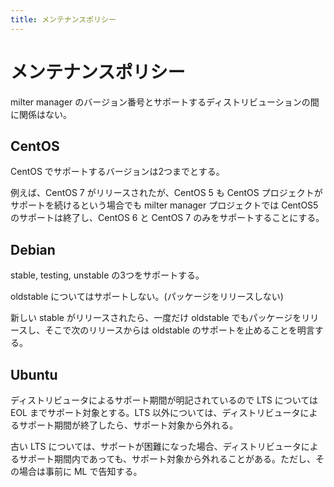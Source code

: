 ```yaml
---
title: メンテナンスポリシー
---
```


# メンテナンスポリシー

milter manager のバージョン番号とサポートするディストリビューションの間に関係はない。

## CentOS

CentOS でサポートするバージョンは2つまでとする。

例えば、CentOS 7 がリリースされたが、CentOS 5 も CentOS プロジェクトがサポートを続けるという場合でも milter manager プロジェクトでは CentOS5 のサポートは終了し、CentOS 6 と CentOS 7 のみをサポートすることにする。

## Debian

stable, testing, unstable の3つをサポートする。

oldstable についてはサポートしない。(パッケージをリリースしない)

新しい stable がリリースされたら、一度だけ oldstable でもパッケージをリリースし、そこで次のリリースからは oldstable のサポートを止めることを明言する。

## Ubuntu

ディストリビュータによるサポート期間が明記されているので LTS についてはEOL までサポート対象とする。LTS 以外については、ディストリビュータによるサポート期間が終了したら、サポート対象から外れる。

古い LTS については、サポートが困難になった場合、ディストリビュータによるサポート期間内であっても、サポート対象から外れることがある。ただし、その場合は事前に ML で告知する。


